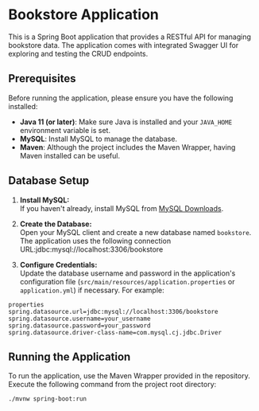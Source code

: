 # Bookstore Application

This is a Spring Boot application that provides a RESTful API for managing bookstore data. The application comes with integrated Swagger UI for exploring and testing the CRUD endpoints.

## Prerequisites

Before running the application, please ensure you have the following installed:

- **Java 11 (or later)**: Make sure Java is installed and your `JAVA_HOME` environment variable is set.
- **MySQL**: Install MySQL to manage the database.
- **Maven**: Although the project includes the Maven Wrapper, having Maven installed can be useful.

## Database Setup

1. **Install MySQL:**  
   If you haven't already, install MySQL from [MySQL Downloads](https://dev.mysql.com/downloads/mysql/).

2. **Create the Database:**  
   Open your MySQL client and create a new database named `bookstore`. The application uses the following connection URL:jdbc:mysql://localhost:3306/bookstore
   
3. **Configure Credentials:**  
Update the database username and password in the application's configuration file (`src/main/resources/application.properties` or `application.yml`) if necessary. For example:

```
properties
spring.datasource.url=jdbc:mysql://localhost:3306/bookstore
spring.datasource.username=your_username
spring.datasource.password=your_password
spring.datasource.driver-class-name=com.mysql.cj.jdbc.Driver
 ```                                                                                                                
                                                                                                                      
                                                                                                                                                                                                                                       
## Running the Application
   To run the application, use the Maven Wrapper provided in the repository. Execute the following command from the project root directory:
   ```
   ./mvnw spring-boot:run
   ``` 
   